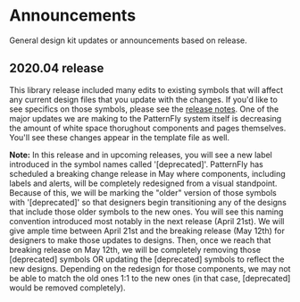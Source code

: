 # Announcements
General design kit updates or announcements based on release.

## 2020.04 release

This library release included many edits to existing symbols that will affect any current design files that you update with the changes. If you'd like to see specifics on those symbols, please see the [release notes](https://github.com/patternfly/patternfly-design-kit/blob/master/PatternFly%20release%20notes.md). One of the major updates we are making to the PatternFly system itself is decreasing the amount of white space thorughout components and pages themselves. You'll see these changes appear in the template file as well.

**Note:**  In this release and in upcoming releases, you will see a new label introduced in the symbol names called '[deprecated]'. PatternFly has scheduled a breaking change release in May where components, including labels and alerts, will be completely redesigned from a visual standpoint. Because of this, we will be marking the "older" version of those symbols with '[deprecated]' so that designers begin transitioning any of the designs that include those older symbols to the new ones. You will see this naming convention introduced most notably in the next release (April 21st). We will give ample time between April 21st and the breaking release (May 12th) for designers to make those updates to designs. Then, once we reach that breaking release on May 12th, we will be completely removing those [deprecated] symbols OR updating the [deprecated] symbols to reflect the new designs. Depending on the redesign for those components, we may not be able to match the old ones 1:1 to the new ones (in that case, [deprecated] would be removed completely).  
